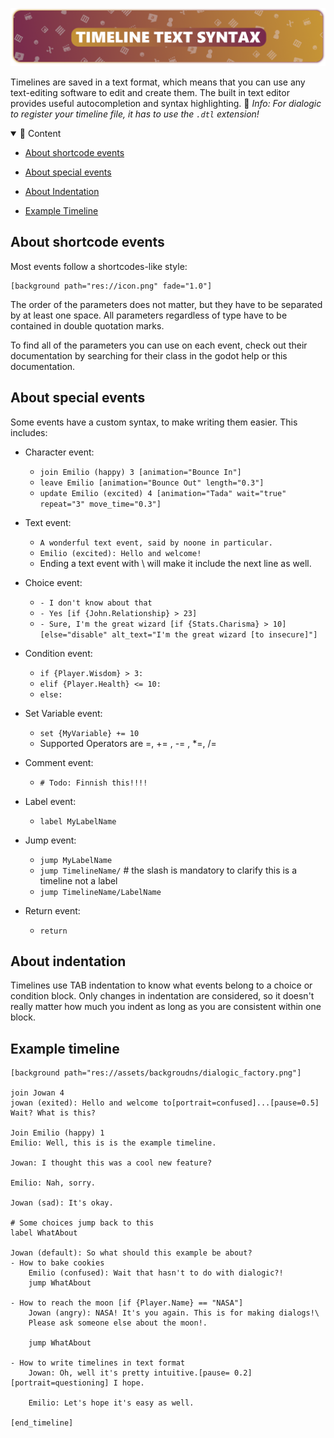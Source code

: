 ![header_text_syntax](media/headers/text_syntax.png)

Timelines are saved in a text format, which means that you can use any text-editing software to edit and create them. The built in text editor provides useful autocompletion and syntax highlighting.
📜 
*Info: For dialogic to register your timeline file, it has to use the `.dtl` extension!*

<details open>
<summary>📜 Content</summary>

- [About shortcode events](#about-shortcode-events)

- [About special events](#about-special-events)

- [About Indentation](#about-indentation)

- [Example Timeline](#Example-timeline)
  
  </details>

## About shortcode events

Most events follow a shortcodes-like style:

```
[background path="res://icon.png" fade="1.0"]
```

The order of the parameters does not matter, but they have to be separated by at least one space. All parameters regardless of type have to be contained in double quotation marks.

To find all of the parameters you can use on each event, check out their documentation by searching for their class in the godot help or this documentation.

## About special events

Some events have a custom syntax, to make writing them easier. This includes:

- Character event: 
  
  - `join Emilio (happy) 3 [animation="Bounce In"]`
  - `leave Emilio [animation="Bounce Out" length="0.3"]`
  - `update Emilio (excited) 4 [animation="Tada" wait="true" repeat="3" move_time="0.3"]`

- Text event: 
  
  - `A wonderful text event, said by noone in particular.`
  - `Emilio (excited): Hello and welcome!`
  - Ending a text event with \ will make it include the next line as well.

- Choice event:
  
  - `- I don't know about that`
  - `- Yes [if {John.Relationship} > 23]`
  - `- Sure, I'm the great wizard [if {Stats.Charisma} > 10] [else="disable" alt_text="I'm the great wizard [to insecure]"]`

- Condition event: 
  
  - `if {Player.Wisdom} > 3:`
  - `elif {Player.Health} <= 10:`
  - `else:`

- Set Variable event: 
  
  - `set {MyVariable} += 10`
  - Supported Operators are =, += , -= , *=, /=

- Comment event:
  
  - `# Todo: Finnish this!!!!`

- Label event:
  
  - `label MyLabelName`

- Jump event:
  
  - `jump MyLabelName`
  - `jump TimelineName/` # the slash is mandatory to clarify this is a timeline not a label
  - `jump TimelineName/LabelName`

- Return event:
  
  - `return`

## About indentation

Timelines use TAB indentation to know what events belong to a choice or condition block. Only changes in indentation are considered, so it doesn't really matter how much you indent as long as you are consistent within one block.

## Example timeline

```
[background path="res://assets/backgroudns/dialogic_factory.png"]

join Jowan 4
jowan (exited): Hello and welcome to[portrait=confused]...[pause=0.5] Wait? What is this?

Join Emilio (happy) 1
Emilio: Well, this is is the example timeline.

Jowan: I thought this was a cool new feature?

Emilio: Nah, sorry.

Jowan (sad): It's okay.

# Some choices jump back to this
label WhatAbout

Jowan (default): So what should this example be about?
- How to bake cookies
    Emilio (confused): Wait that hasn't to do with dialogic?!
    jump WhatAbout

- How to reach the moon [if {Player.Name} == "NASA"]
    Jowan (angry): NASA! It's you again. This is for making dialogs!\
    Please ask someone else about the moon!.
    
    jump WhatAbout

- How to write timelines in text format
    Jowan: Oh, well it's pretty intuitive.[pause= 0.2][portrait=questioning] I hope.
    
    Emilio: Let's hope it's easy as well.

[end_timeline]
```
